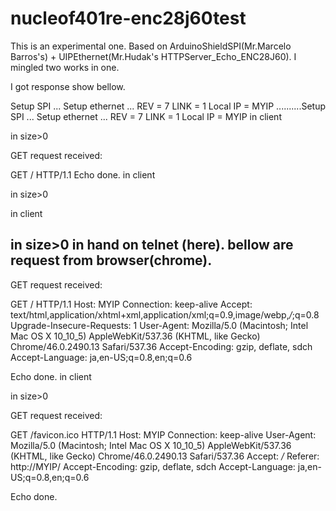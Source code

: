 # nucleof401re-enc28j60test
This is an experimental one.
Based on ArduinoShieldSPI(Mr.Marcelo Barros's) + UIPEthernet(Mr.Hudak's HTTPServer_Echo_ENC28J60).
I mingled two works in one.

I got response show  bellow.

Setup SPI ...
Setup ethernet ...
REV = 7
LINK = 1
Local IP = MYIP
..........Setup SPI ...
Setup ethernet ...
REV = 7
LINK = 1
Local IP = MYIP
in client

in size>0

GET request received:

GET / HTTP/1.1
Echo done.
in client

in size>0

in client

in size>0
in hand on telnet (here).
bellow are request from browser(chrome).
---

GET request received:

GET / HTTP/1.1
Host: MYIP
Connection: keep-alive
Accept: text/html,application/xhtml+xml,application/xml;q=0.9,image/webp,*/*;q=0.8
Upgrade-Insecure-Requests: 1
User-Agent: Mozilla/5.0 (Macintosh; Intel Mac OS X 10_10_5) AppleWebKit/537.36 (KHTML, like Gecko) Chrome/46.0.2490.13 Safari/537.36
Accept-Encoding: gzip, deflate, sdch
Accept-Language: ja,en-US;q=0.8,en;q=0.6

Echo done.
in client

in size>0

GET request received:

GET /favicon.ico HTTP/1.1
Host: MYIP
Connection: keep-alive
User-Agent: Mozilla/5.0 (Macintosh; Intel Mac OS X 10_10_5) AppleWebKit/537.36 (KHTML, like Gecko) Chrome/46.0.2490.13 Safari/537.36
Accept: */*
Referer: http://MYIP/
Accept-Encoding: gzip, deflate, sdch
Accept-Language: ja,en-US;q=0.8,en;q=0.6

Echo done.

